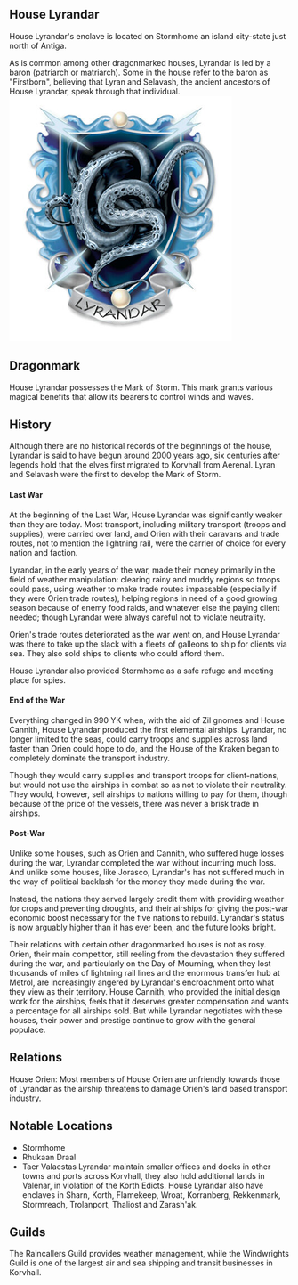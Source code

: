 ## House Lyrandar
House Lyrandar's enclave is located on Stormhome an island city-state just north of Antiga.

As is common among other dragonmarked houses, Lyrandar is led by a baron (patriarch or matriarch). Some in the house refer to the baron as "Firstborn", believing that Lyran and Selavash, the ancient ancestors of House Lyrandar, speak through that individual.
![](./lyrandar-coa.jpg)

## Dragonmark
House Lyrandar possesses the Mark of Storm. This mark grants various magical benefits that allow its bearers to control winds and waves.

## History
Although there are no historical records of the beginnings of the house, Lyrandar is said to have begun around 2000 years ago, six centuries after legends hold that the elves first migrated to Korvhall from Aerenal. Lyran and Selavash were the first to develop the Mark of Storm.

#### Last War
At the beginning of the Last War, House Lyrandar was significantly weaker than they are today. Most transport, including military transport (troops and supplies), were carried over land, and Orien with their caravans and trade routes, not to mention the lightning rail, were the carrier of choice for every nation and faction.

Lyrandar, in the early years of the war, made their money primarily in the field of weather manipulation: clearing rainy and muddy regions so troops could pass, using weather to make trade routes impassable (especially if they were Orien trade routes), helping regions in need of a good growing season because of enemy food raids, and whatever else the paying client needed; though Lyrandar were always careful not to violate neutrality.

Orien's trade routes deteriorated as the war went on, and House Lyrandar was there to take up the slack with a fleets of galleons to ship for clients via sea. They also sold ships to clients who could afford them.

House Lyrandar also provided Stormhome as a safe refuge and meeting place for spies.

#### End of the War
Everything changed in 990 YK when, with the aid of Zil gnomes and House Cannith, House Lyrandar produced the first elemental airships. Lyrandar, no longer limited to the seas, could carry troops and supplies across land faster than Orien could hope to do, and the House of the Kraken began to completely dominate the transport industry.

Though they would carry supplies and transport troops for client-nations, but would not use the airships in combat so as not to violate their neutrality. They would, however, sell airships to nations willing to pay for them, though because of the price of the vessels, there was never a brisk trade in airships.

#### Post-War
Unlike some houses, such as Orien and Cannith, who suffered huge losses during the war, Lyrandar completed the war without incurring much loss. And unlike some houses, like Jorasco, Lyrandar's has not suffered much in the way of political backlash for the money they made during the war.

Instead, the nations they served largely credit them with providing weather for crops and preventing droughts, and their airships for giving the post-war economic boost necessary for the five nations to rebuild. Lyrandar's status is now arguably higher than it has ever been, and the future looks bright.

Their relations with certain other dragonmarked houses is not as rosy. Orien, their main competitor, still reeling from the devastation they suffered during the war, and particularly on the Day of Mourning, when they lost thousands of miles of lightning rail lines and the enormous transfer hub at Metrol, are increasingly angered by Lyrandar's encroachment onto what they view as their territory. House Cannith, who provided the initial design work for the airships, feels that it deserves greater compensation and wants a percentage for all airships sold. But while Lyrandar negotiates with these houses, their power and prestige continue to grow with the general populace.

## Relations
House Orien: Most members of House Orien are unfriendly towards those of Lyrandar as the airship threatens to damage Orien's land based transport industry.

## Notable Locations
* Stormhome
* Rhukaan Draal
* Taer Valaestas
Lyrandar maintain smaller offices and docks in other towns and ports across Korvhall, they also hold additional lands in Valenar, in violation of the Korth Edicts. House Lyrandar also have enclaves in Sharn, Korth, Flamekeep, Wroat, Korranberg, Rekkenmark, Stormreach, Trolanport, Thaliost and Zarash'ak.

## Guilds
The Raincallers Guild provides weather management, while the Windwrights Guild is one of the largest air and sea shipping and transit businesses in Korvhall.
